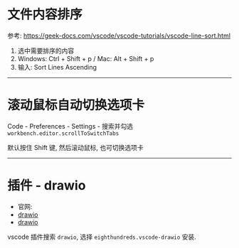 
# 文件内容排序

参考: https://geek-docs.com/vscode/vscode-tutorials/vscode-line-sort.html

1. 选中需要排序的内容
2. Windows: Ctrl + Shift + p / Mac: Alt + Shift + p
3. 输入: Sort Lines Ascending

---

# 滚动鼠标自动切换选项卡

Code - Preferences - Settings - 搜索并勾选 `workbench.editor.scrollToSwitchTabs`

默认按住 Shift 键, 然后滚动鼠标, 也可切换选项卡

---

# 插件 - drawio

- 官网:
- [drawio](https://app.diagrams.net/)
- [drawio](http://draw.io/)

vscode 插件搜索 `drawio`, 选择 `eighthundreds.vscode-drawio` 安装.
